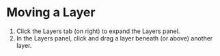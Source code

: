 # Moving a Layer

1. Click the Layers tab (on right) to expand the Layers panel.&#x20;
2. In the Layers panel, click and drag a layer beneath (or above) another layer.
